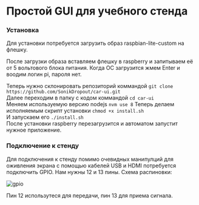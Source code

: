 # Простой GUI для учебного стенда

### Установка
Для установки потребуется загрузить образ raspbian-lite-custom на флешку.

После загрузки образа вставляем флешку в raspberry и запитываем её от 5 вольтового блока питания.
Когда ОС загрузится жмем Enter и воодим логин pi, пароля нет.

Теперь нужно склонировать репозиторий коммандой `git clone https://github.com/SonikDropout/car-ui.git`   
Далее переходим в папку с кодом коммандой `cd car-ui`  
Меняем используемую версию nodejs `nvm use 8`
Теперь делаем исполняемым скрипт установки `chmod +x install.sh`  
И запускаем его `./install.sh`  
После установки raspberry перезагрузится и автоматом запустит нужное приложение.

### Подключение к стенду

Для подключения к стенду помимо очевидных манипулций для оживления экрана с помощью кабелей USB и HDMI потребуется подключить GPIO. Нам нужны 12 и 13 пины. Схема распиновки:

![gpio](https://www.raspberrypi.org/documentation/usage/gpio/images/GPIO.png)

Пин 12 использутеся для передачи, пин 13 для приема сигнала.